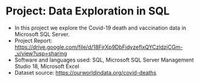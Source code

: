 # Project: Data Exploration in SQL

- In this project we explore the Covid-19 death and vaccination data in Microsoft SQL Server.
- Project Report: https://drive.google.com/file/d/18FjrXp9DbFidyzeflxQYCzldzjCGm-_v/view?usp=sharing
- Software and languages used: 
SQL, Microsoft SQL Server Management Studio 18, Microsoft Excel
- Dataset source: https://ourworldindata.org/covid-deaths


